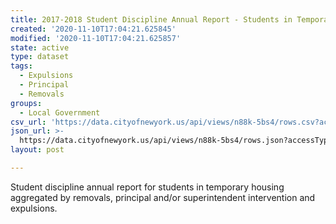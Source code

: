 ```yaml
---
title: 2017-2018 Student Discipline Annual Report - Students in Temporary Housing
created: '2020-11-10T17:04:21.625845'
modified: '2020-11-10T17:04:21.625857'
state: active
type: dataset
tags:
  - Expulsions
  - Principal
  - Removals
groups:
  - Local Government
csv_url: 'https://data.cityofnewyork.us/api/views/n88k-5bs4/rows.csv?accessType=DOWNLOAD'
json_url: >-
  https://data.cityofnewyork.us/api/views/n88k-5bs4/rows.json?accessType=DOWNLOAD
layout: post

---
```

Student discipline annual report for students in temporary housing aggregated by removals, principal and/or superintendent intervention and expulsions.
